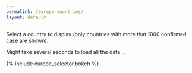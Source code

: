 ```yaml
---
permalink: /europe-countries/
layout: default
---
```


Select a country to display (only countries with more that 1000 confirmed case are shown).


Might take several seconds to load all the data ...

{% include europe_selector.bokeh %}